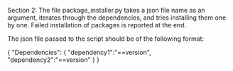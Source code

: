 Section 2:
The file package_installer.py takes a json file name as an argument, iterates through the dependencies, and tries installing them one by one. Failed installation of packages is reported at the end.

The json file passed to the script should be of the following format:

{
  "Dependencies":
  {
    "dependency1":"==version",
    "dependency2":"==version"
  }
}